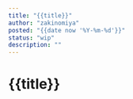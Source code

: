 ```yaml
--- 
title: "{{title}}" 
author: "zakinomiya" 
posted: "{{date now '%Y-%m-%d'}}" 
status: "wip"
description: ""
---
```


# {{title}}


